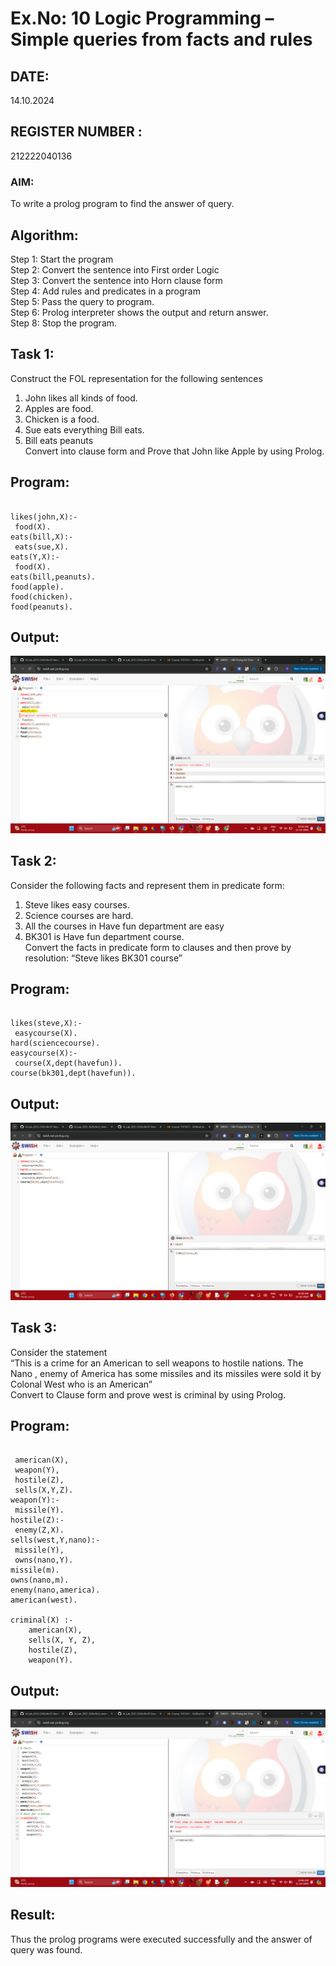 # Ex.No: 10  Logic Programming –  Simple queries from facts and rules
## DATE:  
14.10.2024
## REGISTER NUMBER : 
212222040136
### AIM: 
To write a prolog program to find the answer of query. 
##  Algorithm:
 Step 1: Start the program <br> 
 Step 2: Convert the sentence into First order Logic  <br> 
 Step 3:  Convert the sentence into Horn clause form  <br> 
 Step 4: Add rules and predicates in a program   <br> 
 Step 5:  Pass the query to program. <br> 
 Step 6: Prolog interpreter shows the output and return answer. <br> 
 Step 8:  Stop the program.
## Task 1:
Construct the FOL representation for the following sentences <br> 
1.	John likes all kinds of food.  <br> 
2.	Apples are food.  <br> 
3.	Chicken is a food.  <br> 
4.	Sue eats everything Bill eats. <br> 
5.	 Bill eats peanuts  <br> 
   Convert into clause form and Prove that John like Apple by using Prolog. <br> 
## Program:
```

likes(john,X):-
 food(X).
eats(bill,X):-
 eats(sue,X).
eats(Y,X):-
 food(X).
eats(bill,peanuts).
food(apple).
food(chicken).
food(peanuts).

```
## Output:

![](Simple_queries_1.png)

## Task 2:
Consider the following facts and represent them in predicate form: <br>              
1.	Steve likes easy courses. <br> 
2.	Science courses are hard. <br> 
3. All the courses in Have fun department are easy <br> 
4. BK301 is Have fun department course.<br> 
Convert the facts in predicate form to clauses and then prove by resolution: “Steve likes BK301 course”<br> 

## Program:
```

likes(steve,X):-
 easycourse(X).
hard(sciencecourse).
easycourse(X):-
 course(X,dept(havefun)).
course(bk301,dept(havefun)).

```
## Output:

![](Simple_queries_2.png)

## Task 3:
Consider the statement <br> 
“This is a crime for an American to sell weapons to hostile nations. The Nano , enemy of America has some missiles and its missiles were sold it by Colonal West who is an American” <br> 
Convert to Clause form and prove west is criminal by using Prolog.<br> 
## Program:
```

 american(X),
 weapon(Y),
 hostile(Z),
 sells(X,Y,Z).
weapon(Y):-
 missile(Y).
hostile(Z):-
 enemy(Z,X).
sells(west,Y,nano):-
 missile(Y),
 owns(nano,Y).
missile(m).
owns(nano,m).
enemy(nano,america).
american(west).

criminal(X) :- 
    american(X), 
    sells(X, Y, Z), 
    hostile(Z), 
    weapon(Y).

```
## Output:

![](Simple_queries_3.png)

## Result:
Thus the prolog programs were executed successfully and the answer of query was found.

